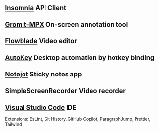 ## [Insomnia](https://insomnia.rest/download) API Client
## [Gromit-MPX](https://github.com/bk138/gromit-mpx) On-screen annotation tool
## [Flowblade](https://github.com/jliljebl/flowblade) Video editor
## [AutoKey](https://github.com/autokey/autokey) Desktop automation by hotkey binding
## [Notejot](https://github.com/lainsce/notejot) Sticky notes app
## [SimpleScreenRecorder](https://github.com/MaartenBaert/ssr) Video recorder
## [Visual Studio Code](https://code.visualstudio.com/) IDE
Extensions: EsLint, Git History, GitHub Copilot, ParagraphJump, Prettier, Tailwind
